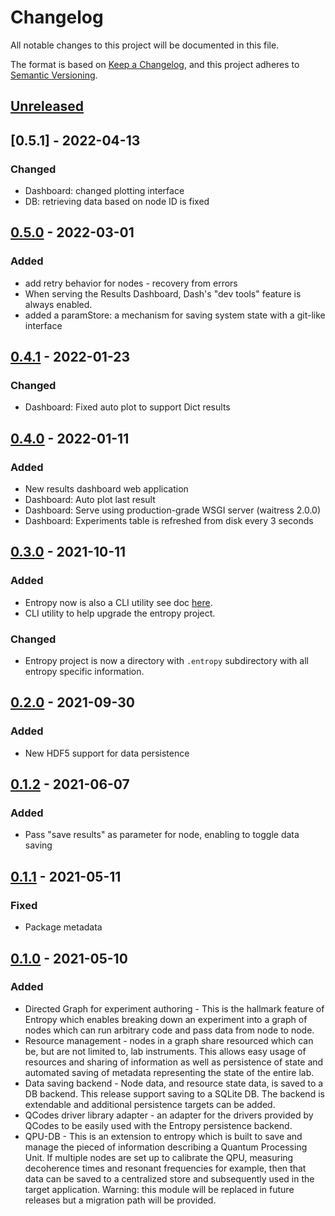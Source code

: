 # Changelog
All notable changes to this project will be documented in this file.

The format is based on [Keep a Changelog](https://keepachangelog.com/en/1.0.0/),
and this project adheres to [Semantic Versioning](https://semver.org/spec/v2.0.0.html).

## [Unreleased]

## [0.5.1] - 2022-04-13
### Changed
* Dashboard: changed plotting interface 
* DB: retrieving data based on node ID is fixed

## [0.5.0] - 2022-03-01
### Added
* add retry behavior for nodes - recovery from errors
* When serving the Results Dashboard, Dash's "dev tools" feature is always enabled. 
* added a paramStore: a mechanism for saving system state with a git-like interface

## [0.4.1] - 2022-01-23
### Changed
* Dashboard: Fixed auto plot to support Dict results

## [0.4.0] - 2022-01-11
### Added
* New results dashboard web application
* Dashboard: Auto plot last result
* Dashboard: Serve using production-grade WSGI server (waitress 2.0.0)
* Dashboard: Experiments table is refreshed from disk every 3 seconds

## [0.3.0] - 2021-10-11
### Added
* Entropy now is also a CLI utility see doc [here](docs/cli.md).
* CLI utility to help upgrade the entropy project. 
### Changed
* Entropy project is now a directory with `.entropy` subdirectory with all entropy specific information.

## [0.2.0] - 2021-09-30
### Added
* New HDF5 support for data persistence

## [0.1.2] - 2021-06-07
### Added
* Pass "save results" as parameter for node, enabling to toggle data saving 

## [0.1.1] - 2021-05-11
### Fixed
* Package metadata

## [0.1.0] - 2021-05-10
### Added
* Directed Graph for experiment authoring - This is the hallmark feature of Entropy which enables breaking 
down an experiment into a graph of nodes which can run arbitrary code and pass data from node to node.
* Resource management - nodes in a graph share resourced which can be, but are not limited to, lab instruments.
This allows easy usage of resources and sharing of information as well as persistence of state and automated saving
of metadata representing the state of the entire lab.
* Data saving backend - Node data, and resource state data, is saved to a DB backend. 
This release support saving to a SQLite DB. The backend is extendable and additional persistence targets can be added.
* QCodes driver library adapter - an adapter for the drivers provided by QCodes to be easily used with the
Entropy persistence backend.
* QPU-DB - This is an extension to entropy which is built to save and manage the pieced of information describing 
a Quantum Processing Unit. If multiple nodes are set up to calibrate the QPU, measuring decoherence times and resonant frequencies for example, then that data can be saved to a centralized store and subsequently used in the target application. Warning: this module will be replaced in future releases but a migration path will be provided. 

[Unreleased]: https://github.com/entropy-lab/entropy/compare/v0.5.0...HEAD
[0.5.0]: https://github.com/entropy-lab/entropy/compare/v0.4.1...v0.5.0
[0.4.1]: https://github.com/entropy-lab/entropy/compare/v0.4.0...v0.4.1
[0.4.0]: https://github.com/entropy-lab/entropy/compare/v0.3.0...v0.4.0
[0.3.0]: https://github.com/entropy-lab/entropy/compare/v0.2.0...v0.3.0
[0.2.0]: https://github.com/entropy-lab/entropy/compare/v0.1.2...v0.2.0
[0.1.2]: https://github.com/entropy-lab/entropy/compare/v0.1.1...v0.1.2
[0.1.1]: https://github.com/entropy-lab/entropy/compare/v0.1.0...v0.1.1
[0.1.0]: https://github.com/entropy-lab/entropy/releases/tag/v0.1.0
